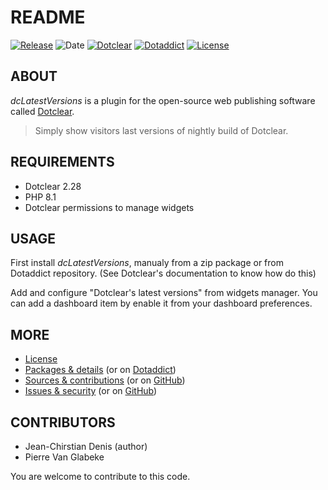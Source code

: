 # README

[![Release](https://img.shields.io/badge/release-2023.10.15-a2cbe9.svg)](https://git.dotclear.watch/JcDenis/dcLatestVersions/releases)
![Date](https://img.shields.io/badge/date-2023.10.15-c44d58.svg)
[![Dotclear](https://img.shields.io/badge/dotclear-v2.28-137bbb.svg)](https://fr.dotclear.org/download)
[![Dotaddict](https://img.shields.io/badge/dotaddict-official-9ac123.svg)](https://plugins.dotaddict.org/dc2/details/dcLatestVersions)
[![License](https://img.shields.io/badge/license-GPL--2.0-ececec.svg)](https://git.dotclear.watch/JcDenis/dcLatestVersions/src/branch/master/LICENSE)

## ABOUT

_dcLatestVersions_ is a plugin for the open-source web publishing software called [Dotclear](https://www.dotclear.org).

> Simply show visitors last versions of nightly build of Dotclear.

## REQUIREMENTS

* Dotclear 2.28
* PHP 8.1
* Dotclear permissions to manage widgets

## USAGE

First install _dcLatestVersions_, manualy from a zip package or from 
Dotaddict repository. (See Dotclear's documentation to know how do this)

Add and configure "Dotclear's latest versions" from widgets manager.
You can add a dashboard item by enable it from your dashboard preferences.

## MORE

* [License](https://git.dotclear.watch/JcDenis/dcLatestVersion/src/branch/master/LICENSE)
* [Packages & details](https://git.dotclear.watch/JcDenis/dcLatestVersion/releases) (or on [Dotaddict](https://plugins.dotaddict.org/dc2/details/dcLatestVersion))
* [Sources & contributions](https://git.dotclear.watch/JcDenis/dcLatestVersion) (or on [GitHub](https://github.com/JcDenis/dcLatestVersion))
* [Issues & security](https://git.dotclear.watch/JcDenis/dcLatestVersion/issues) (or on [GitHub](https://github.com/JcDenis/dcLatestVersion/issues))

## CONTRIBUTORS

* Jean-Chirstian Denis (author)
* Pierre Van Glabeke

You are welcome to contribute to this code.
